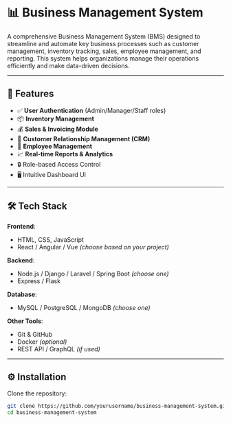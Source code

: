 # 📊 Business Management System

A comprehensive Business Management System (BMS) designed to streamline and automate key business processes such as customer management, inventory tracking, sales, employee management, and reporting. This system helps organizations manage their operations efficiently and make data-driven decisions.

---

## 🚀 Features

- ✅ **User Authentication** (Admin/Manager/Staff roles)
- 📦 **Inventory Management**
- 💰 **Sales & Invoicing Module**
- 👥 **Customer Relationship Management (CRM)**
- 🧾 **Employee Management**
- 📈 **Real-time Reports & Analytics**
- 🔒 Role-based Access Control
- 🖥️ Intuitive Dashboard UI

---

## 🛠️ Tech Stack

**Frontend**:
- HTML, CSS, JavaScript
- React / Angular / Vue *(choose based on your project)*

**Backend**:
- Node.js / Django / Laravel / Spring Boot *(choose one)*
- Express / Flask

**Database**:
- MySQL / PostgreSQL / MongoDB *(choose one)*

**Other Tools**:
- Git & GitHub
- Docker *(optional)*
- REST API / GraphQL *(if used)*

---

## ⚙️ Installation

Clone the repository:

```bash
git clone https://github.com/yourusername/business-management-system.git
cd business-management-system
